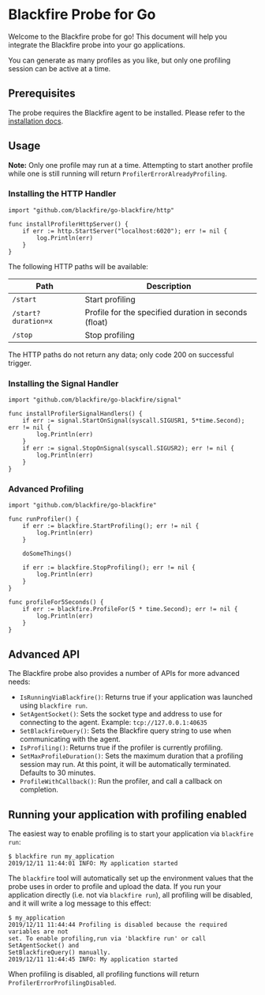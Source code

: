 Blackfire Probe for Go
======================

Welcome to the Blackfire probe for go! This document will help you integrate the
Blackfire probe into your go applications.

You can generate as many profiles as you like, but only one profiling session
can be active at a time.

Prerequisites
-------------

The probe requires the Blackfire agent to be installed.
Please refer to the [installation docs](https://blackfire.io/docs/up-and-running/installation).

Usage
-----

**Note:** Only one profile may run at a time. Attempting to start another
profile while one is still running will return `ProfilerErrorAlreadyProfiling`.

### Installing the HTTP Handler

```golang
import "github.com/blackfire/go-blackfire/http"

func installProfilerHttpServer() {
	if err := http.StartServer("localhost:6020"); err != nil {
		log.Println(err)
	}
}
```

The following HTTP paths will be available:

| Path                | Description                                           |
| ------------------- | ----------------------------------------------------- |
| `/start`            | Start profiling                                       |
| `/start?duration=x` | Profile for the specified duration in seconds (float) |
| `/stop`             | Stop profiling                                        |

The HTTP paths do not return any data; only code 200 on successful trigger.

### Installing the Signal Handler

```golang
import "github.com/blackfire/go-blackfire/signal"

func installProfilerSignalHandlers() {
	if err := signal.StartOnSignal(syscall.SIGUSR1, 5*time.Second); err != nil {
		log.Println(err)
	}
	if err := signal.StopOnSignal(syscall.SIGUSR2); err != nil {
		log.Println(err)
	}
}
```

### Advanced Profiling

```golang
import "github.com/blackfire/go-blackfire"

func runProfiler() {
	if err := blackfire.StartProfiling(); err != nil {
		log.Println(err)
	}

	doSomeThings()

	if err := blackfire.StopProfiling(); err != nil {
		log.Println(err)
	}
}

func profileFor5Seconds() {
	if err := blackfire.ProfileFor(5 * time.Second); err != nil {
		log.Println(err)
	}
}
```

Advanced API
------------

The Blackfire probe also provides a number of APIs for more advanced needs:

- `IsRunningViaBlackfire()`: Returns true if your application was launched using
  `blackfire run`.
- `SetAgentSocket()`: Sets the socket type and address to use for connecting to
  the agent. Example: `tcp://127.0.0.1:40635`
- `SetBlackfireQuery()`: Sets the Blackfire query string to use when
  communicating with the agent.
- `IsProfiling()`: Returns true if the profiler is currently profiling.
- `SetMaxProfileDuration()`: Sets the maximum duration that a profiling session
  may run. At this point, it will be automatically terminated. Defaults to 30 minutes.
- `ProfileWithCallback()`: Run the profiler, and call a callback on completion.

Running your application with profiling enabled
-----------------------------------------------

The easiest way to enable profiling is to start your application via `blackfire run`:

```
$ blackfire run my_application
2019/12/11 11:44:01 INFO: My application started
```

The `blackfire` tool will automatically set up the environment values that the
probe uses in order to profile and upload the data. If you run your application
directly (i.e. not via `blackfire run`), all profiling will be disabled, and it
will write a log message to this effect:

```
$ my_application
2019/12/11 11:44:44 Profiling is disabled because the required variables are not
set. To enable profiling,run via 'blackfire run' or call SetAgentSocket() and
SetBlackfireQuery() manually.
2019/12/11 11:44:45 INFO: My application started
```

When profiling is disabled, all profiling functions will return
`ProfilerErrorProfilingDisabled`.
